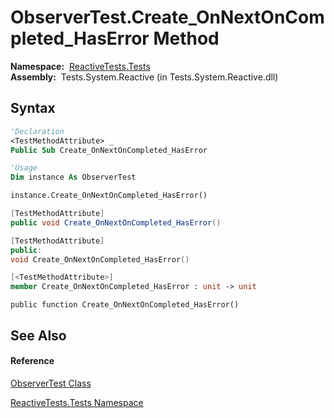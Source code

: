 # ObserverTest.Create\_OnNextOnCompleted\_HasError Method

**Namespace:**  [ReactiveTests.Tests](ReactiveTests.Tests\ReactiveTests.Tests.md)  
**Assembly:**  Tests.System.Reactive (in Tests.System.Reactive.dll)

## Syntax

```vb
'Declaration
<TestMethodAttribute> _
Public Sub Create_OnNextOnCompleted_HasError
```

```vb
'Usage
Dim instance As ObserverTest

instance.Create_OnNextOnCompleted_HasError()
```

```csharp
[TestMethodAttribute]
public void Create_OnNextOnCompleted_HasError()
```

```c++
[TestMethodAttribute]
public:
void Create_OnNextOnCompleted_HasError()
```

```fsharp
[<TestMethodAttribute>]
member Create_OnNextOnCompleted_HasError : unit -> unit 
```

```jscript
public function Create_OnNextOnCompleted_HasError()
```

## See Also

#### Reference

[ObserverTest Class](ObserverTest\ObserverTest.md)

[ReactiveTests.Tests Namespace](ReactiveTests.Tests\ReactiveTests.Tests.md)




